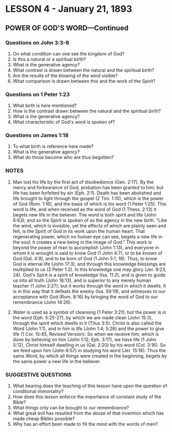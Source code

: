 # LESSON 4 - January 21, 1893

## POWER OF GOD'S WORD—Continued

### Questions on John 3:3-8
1. On what condition can one see the kingdom of God?
2. Is this a natural or a spiritual birth?
3. What is the generative agency?
4. What contrast is drawn between the natural and the spiritual birth?
5. Are the results of the blowing of the wind visible?
6. What comparison is drawn between this and the work of the Spirit?

### Questions on 1 Peter 1:23
1. What birth is here mentioned?
2. How is the contrast drawn between the natural and the spiritual birth?
3. What is the generative agency?
4. What characteristic of God's word is spoken of?

### Questions on James 1:18
1. To what birth is reference here made?
2. What is the generative agency?
3. What do those become who are thus begotten?

### NOTES

1. Man lost his life by the first act of disobedience (Gen. 2:17). By the mercy and forbearance of God, probation has been granted to him; but life has been forfeited by sin (Eph. 2:1). Death has been abolished and life brought to light through the gospel (2 Tim. 1:10), which is the power of God (Rom. 1:16), and the basis of which is his word (1 Peter 1:25). This word is life, and when received as the word of God (1 Thess. 2:13) it begets new life in the believer. The word is both spirit and life (John 6:63); and so the Spirit is spoken of as the agency in the new birth. "Like the wind, which is invisible, yet the effects of which are plainly seen and felt, is the Spirit of God in its work upon the human heart. That regenerating power, which no human eye can see, begets a new life in the soul; it creates a new being in the image of God." This work is beyond the power of man to accomplish (John 1:13), and everyone in whom it is wrought is said to know God (1 John 4:7), or to be known of God (Gal. 4:9), and to be born of God (1 John 5:1, 18). Thus, to know God is eternal life (John 17:3), and through this knowledge blessings are multiplied to us (2 Peter 1:2). In this knowledge one may glory (Jer. 9:23, 24). God's Spirit is a spirit of knowledge (Isa. 11:2), and is given to guide us into all truth (John 16:13), and is superior to any merely human teacher (1 John 2:27); but it works through the word in which it dwells. It is in this way that it defeats the enemy (Isa. 59:19), and witnesses to our acceptance with God (Rom. 8:16) by bringing the word of God to our remembrance (John 14:26).

2. Water is used as a symbol of cleansing (1 Peter 3:21); but the power is in the word (Eph. 5:25-27), by which we are made clean (John 15:3), through the spirit which dwells in it (Titus 3:5). Christ is also called the Word (John 1:1), and in him is life (John 1:4; 5:26) and the power to give life (1 Cor. 15:45, Revised Version). So when we receive him, which is done by believing on him (John 1:12; Eph. 3:17), we have life (1 John 5:12), Christ himself dwelling in us (Gal. 2:20) by his word (Col. 3:16). So we feed upon him (John 6:57) in studying his word (Jer. 15:16). Thus the same Word, by which all things were created in the beginning, begets by the same power a new life in the believer.

### SUGGESTIVE QUESTIONS

1. What bearing does the teaching of this lesson have upon the question of conditional immortality?
2. How does this lesson enforce the importance of constant study of the Bible?
3. What things only can be brought to our remembrance?
4. What great evil has resulted from the abuse of that invention which has made cheap Bibles possible?
5. Why has an effort been made to fill the mind with the words of men?